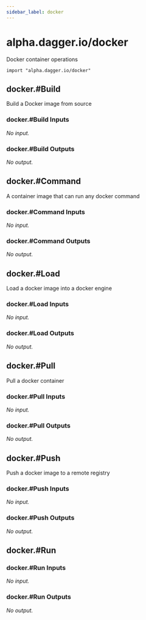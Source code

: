 ```yaml
---
sidebar_label: docker
---
```


# alpha.dagger.io/docker

Docker container operations

```cue
import "alpha.dagger.io/docker"
```

## docker.#Build

Build a Docker image from source

### docker.#Build Inputs

_No input._

### docker.#Build Outputs

_No output._

## docker.#Command

A container image that can run any docker command

### docker.#Command Inputs

_No input._

### docker.#Command Outputs

_No output._

## docker.#Load

Load a docker image into a docker engine

### docker.#Load Inputs

_No input._

### docker.#Load Outputs

_No output._

## docker.#Pull

Pull a docker container

### docker.#Pull Inputs

_No input._

### docker.#Pull Outputs

_No output._

## docker.#Push

Push a docker image to a remote registry

### docker.#Push Inputs

_No input._

### docker.#Push Outputs

_No output._

## docker.#Run

### docker.#Run Inputs

_No input._

### docker.#Run Outputs

_No output._
